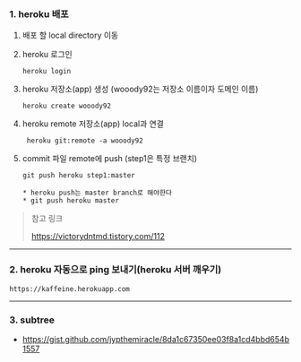 ### 1. heroku 배포

1. 배포 할 local directory 이동

2. heroku 로그인

   ```
   heroku login
   ```

3. heroku 저장소(app) 생성 (wooody92는 저장소 이름이자 도메인 이름)

   ```
   heroku create wooody92
   ```

4. heroku remote 저장소(app) local과 연결

   ```
    heroku git:remote -a wooody92
   ```

5. commit 파일 remote에 push (step1은 특정 브랜치)

   ```
   git push heroku step1:master
   
   * heroku push는 master branch로 해야한다
   * git push heroku master
   ```

> 참고 링크
>
> https://victorydntmd.tistory.com/112

-------
### 2. heroku 자동으로 ping 보내기(heroku 서버 깨우기)

```
https://kaffeine.herokuapp.com
```
-----
### 3. subtree
-  https://gist.github.com/jypthemiracle/8da1c67350ee03f8a1cd4bbd654b1557 
